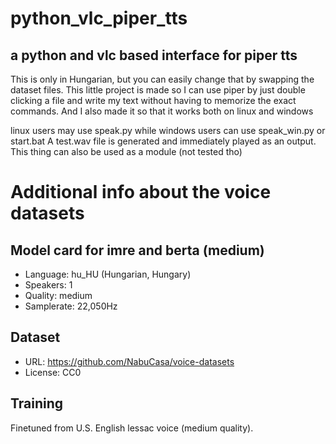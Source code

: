 # python_vlc_piper_tts
## a python and vlc based interface for piper tts
This is only in Hungarian, but you can easily change that by swapping the dataset files.
This little project is made so I can use piper by just double clicking a file and write my text without having to memorize the exact commands.
And I also made it so that it works both on linux and windows

linux users may use speak.py while windows users can use speak_win.py or start.bat
A test.wav file is generated and immediately played as an output. This thing can also be used as a module (not tested tho)


# Additional info about the voice datasets
## Model card for imre and berta (medium)

* Language: hu_HU (Hungarian, Hungary)
* Speakers: 1
* Quality: medium
* Samplerate: 22,050Hz

## Dataset

* URL: https://github.com/NabuCasa/voice-datasets
* License: CC0

## Training

Finetuned from U.S. English lessac voice (medium quality).
